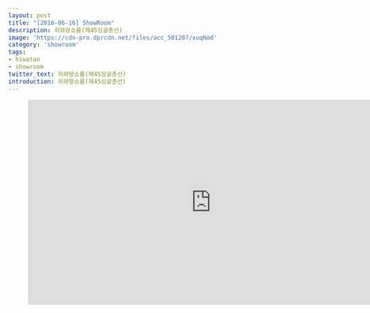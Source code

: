 ```yaml
---
layout: post
title: "[2016-06-16] ShowRoom"
description: 히와땅쇼룸(제45싱글총선)
image: 'https://cdn-pro.dprcdn.net/files/acc_501207/xuqNod'
category: 'showroom'
tags:
- hiwatan
- showroom
twitter_text: 히와땅쇼룸(제45싱글총선)
introduction: 히와땅쇼룸(제45싱글총선)
---
```

<figure class="video_container">
<iframe width="740" height="416" src="https://serviceapi.nmv.naver.com/flash/convertIframeTag.nhn?vid=3F18F3B936C8C59F151E8BCD56F24A4E0B38&outKey=V124614024f9b80e1800e8a8ba6e28a4195fe23bc21ad0f70c8698a8ba6e28a4195fe" frameborder="no" scrolling="no"></iframe>
</figure>
